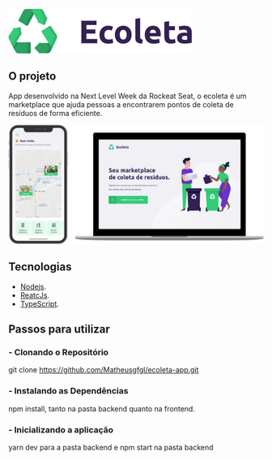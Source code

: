 ![Ecoleta](https://github.com/Matheusgfgl/ecoleta-app/blob/master/ecoleta.svg)

## O projeto
App desenvolvido na Next Level Week da Rockeat Seat, o ecoleta é um marketplace que ajuda pessoas a encontrarem pontos de coleta de resíduos de forma eficiente.

![Ecoleta](https://github.com/Matheusgfgl/ecoleta-app/blob/master/ecoleta.png)

## Tecnologias
- [Nodejs](https://nodejs.org/en/).
- [ReatcJs](https://pt-br.reactjs.org/).
- [TypeScript](https://www.typescriptlang.org/).         

 ## Passos para utilizar
###  - Clonando o Repositório
git clone https://github.com/Matheusgfgl/ecoleta-app.git

### - Instalando as Dependências
npm install, tanto na pasta backend quanto na frontend.

### - Inicializando a aplicação
 yarn dev para a pasta backend e npm start na pasta backend
